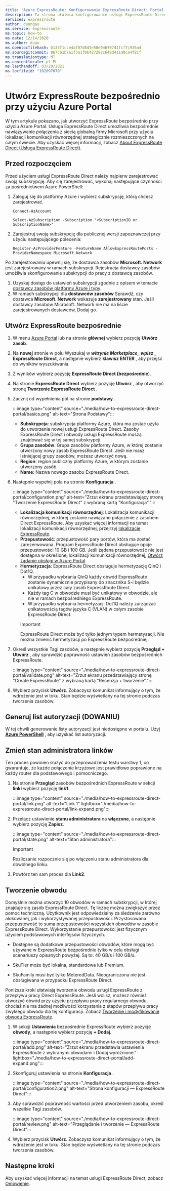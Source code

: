 ```yaml
---
title: 'Azure ExpressRoute: Konfigurowanie ExpressRoute Direct: Portal'
description: Ta strona ułatwia konfigurowanie usługi ExpressRoute Direct przy użyciu portalu.
services: expressroute
author: duongau
ms.service: expressroute
ms.topic: how-to
ms.date: 12/14/2020
ms.author: duau
ms.openlocfilehash: b133f1cce4af07d8d5e50e04670741fcf7c936a4
ms.sourcegitcommit: 867cb1b7a1f3a1f0b427282c648d411d0ca4f81f
ms.translationtype: MT
ms.contentlocale: pl-PL
ms.lasthandoff: 03/20/2021
ms.locfileid: "102097078"
---
```

# <a name="create-expressroute-direct-using-the-azure-portal"></a>Utwórz ExpressRoute bezpośrednio przy użyciu Azure Portal

W tym artykule pokazano, jak utworzyć ExpressRoute bezpośrednio przy użyciu Azure Portal.
Usługa ExpressRoute Direct umożliwia bezpośrednie nawiązywanie połączenia z siecią globalną firmy Microsoft przy użyciu lokalizacji komunikacji równorzędnej strategicznie rozmieszczonych na całym świecie. Aby uzyskać więcej informacji, zobacz [About ExpressRoute Direct (Usługa ExpressRoute Direct)](expressroute-erdirect-about.md).

## <a name="before-you-begin"></a><a name="before"></a>Przed rozpoczęciem

Przed użyciem usługi ExpressRoute Direct należy najpierw zarejestrować swoją subskrypcję. Aby się zarejestrować, wykonaj następujące czynności za pośrednictwem Azure PowerShell:
1.  Zaloguj się do platformy Azure i wybierz subskrypcję, którą chcesz zarejestrować.

    ```azurepowershell-interactive
    Connect-AzAccount 

    Select-AzSubscription -Subscription "<SubscriptionID or SubscriptionName>"
    ```

2. Zarejestruj swoją subskrypcję dla publicznej wersji zapoznawczej przy użyciu następującego polecenia:
    ```azurepowershell-interactive
    Register-AzProviderFeature -FeatureName AllowExpressRoutePorts -ProviderNamespace Microsoft.Network
    ```

Po zarejestrowaniu upewnij się, że dostawca zasobów **Microsoft. Network** jest zarejestrowany w ramach subskrypcji. Rejestracja dostawcy zasobów umożliwia skonfigurowanie subskrypcji do pracy z dostawcą zasobów.

1. Uzyskaj dostęp do ustawień subskrypcji zgodnie z opisem w temacie [dostawcy zasobów platformy Azure i typy](../azure-resource-manager/management/resource-providers-and-types.md).
1. W ramach subskrypcji dla **dostawców zasobów** Sprawdź, czy dostawca **Microsoft. Network** wskazuje **zarejestrowany** stan. Jeśli dostawcy zasobów Microsoft. Network nie ma na liście zarejestrowanych dostawców, Dodaj go.

## <a name="create-expressroute-direct"></a><a name="create-erdir"></a>Utwórz ExpressRoute bezpośrednie

1. W menu [Azure Portal](https://portal.azure.com) lub na stronie **głównej** wybierz pozycję **Utwórz zasób**.

1. Na **nowej** stronie w polu Wyszukaj w **_witrynie Marketplace_*_ wpisz _* ExpressRoute Direct**, a następnie wybierz **klawisz ENTER** , aby przejść do wyników wyszukiwania.

1. Z wyników wybierz pozycję **ExpressRoute Direct (bezpośrednie**).

1. Na stronie **ExpressRoute Direct** wybierz pozycję **Utwórz** , aby otworzyć stronę **Tworzenie ExpressRoute Direct** .

1. Zacznij od wypełnienia pól na stronie **podstawy** .

    :::image type="content" source="./media/how-to-expressroute-direct-portal/basics.png" alt-text="Strona Podstawy":::

    * **Subskrypcja**: subskrypcja platformy Azure, która ma zostać użyta do utworzenia nowej usługi ExpressRoute Direct. Zasoby ExpressRoute Direct i obwody usługi ExpressRoute muszą znajdować się w tej samej subskrypcji.
    * **Grupa zasobów**: Grupa zasobów platformy Azure, w której zostanie utworzony nowy zasób ExpressRoute Direct. Jeśli nie masz istniejącej grupy zasobów, możesz utworzyć nową.
    * **Region**: region publiczny platformy Azure, w którym zostanie utworzony zasób.
    * **Name**: Nazwa nowego zasobu ExpressRoute Direct.

1. Następnie wypełnij pola na stronie **Konfiguracja** .

    :::image type="content" source="./media/how-to-expressroute-direct-portal/configuration.png" alt-text="Zrzut ekranu przedstawiający stronę &quot;Tworzenie ExpressRoute Direct&quot; z wybraną kartą &quot;Konfiguracja&quot;.":::

    * **Lokalizacja komunikacji równorzędnej**: Lokalizacja komunikacji równorzędnej, w której zostanie nawiązane połączenie z zasobem Direct ExpressRoute. Aby uzyskać więcej informacji na temat lokalizacji komunikacji równorzędnej, przejrzyj [lokalizacje ExpressRoute](expressroute-locations-providers.md).
   * **Przepustowość**: przepustowość pary portów, która ma zostać zarezerwowana. Program ExpressRoute Direct obsługuje opcje przepustowości 10 GB i 100 GB. Jeśli żądana przepustowość nie jest dostępna w określonej lokalizacji komunikacji równorzędnej, [Otwórz żądanie obsługi w Azure Portal](https://aka.ms/azsupt).
   * **Hermetyzacja**: ExpressRoute Direct obsługuje hermetyzację QinQ i Dot1Q.
     * W przypadku wybrania QinQ każdy obwód ExpressRoute zostanie dynamicznie przypisany do znacznika S-i będzie unikatowy przez cały zasób ExpressRoute Direct.
     *  Każdy tag C w obwodzie musi być unikatowy w obwodzie, ale nie w ramach bezpośredniego ExpressRoute.
     * W przypadku wybrania hermetyzacji Dot1Q należy zarządzać unikatowością tagów języka C (VLAN) w całym zasobie ExpressRoute Direct.
     >[!IMPORTANT]
     >ExpressRoute Direct może być tylko jednym typem hermetyzacji. Nie można zmienić hermetyzacji po ExpressRoute bezpośredniej.
     >

1. Określ wszystkie Tagi zasobów, a następnie wybierz pozycję **Przegląd + Utwórz** , aby sprawdzić poprawność ustawień zasobów bezpośrednich ExpressRoute.

    :::image type="content" source="./media/how-to-expressroute-direct-portal/validate.png" alt-text="Zrzut ekranu przedstawiający stronę &quot;Create ExpressRoute&quot; z wybraną kartą &quot;Recenzja + tworzenie&quot;.":::

1. Wybierz przycisk **Utwórz**. Zobaczysz komunikat informujący o tym, że wdrożenie jest w toku. Stan będzie wyświetlany na tej stronie podczas tworzenia zasobów. 

## <a name="generate-the-letter-of-authorization-loa"></a><a name="authorization"></a>Generuj list autoryzacji (DOWANIU)

W tej chwili generowanie listy autoryzacji jest niedostępne w portalu. Użyj **[Azure PowerShell](expressroute-howto-erdirect.md#authorization)** , aby uzyskać list autoryzacji.

## <a name="change-admin-state-of-links"></a><a name="state"></a>Zmień stan administratora linków

Ten proces powinien służyć do przeprowadzenia testu warstwy 1, co gwarantuje, że każde połączenie krzyżowe jest prawidłowo poprawione na każdy router dla podstawowego i pomocniczego.

1. Na stronie **Przegląd** zasobów bezpośrednich ExpressRoute w sekcji **linki** wybierz pozycję **link1**.

    :::image type="content" source="./media/how-to-expressroute-direct-portal/link.png" alt-text="Link 1" lightbox="./media/how-to-expressroute-direct-portal/link-expand.png":::

1. Przełącz ustawienie **stanu administratora** na **włączone**, a następnie wybierz pozycję **Zapisz**.

    :::image type="content" source="./media/how-to-expressroute-direct-portal/state.png" alt-text="Stan administratora":::

    >[!IMPORTANT]
    >Rozliczanie rozpocznie się po włączeniu stanu administratora dla dowolnego linku.
    >

1. Powtórz ten sam proces dla **Link2**.

## <a name="create-a-circuit"></a><a name="circuit"></a>Tworzenie obwodu

Domyślnie można utworzyć 10 obwodów w ramach subskrypcji, w której znajduje się zasób ExpressRoute Direct. Tę liczbę można zwiększyć przez pomoc techniczną. Użytkownik jest odpowiedzialny za śledzenie zarówno alokowanej, jak i wykorzystywanej przepustowości. Przystosowana przepustowość to suma przepustowości wszystkich obwodów w zasobie ExpressRoute Direct. Wykorzystanie przepustowości jest fizycznym użyciem podstawowych interfejsów fizycznych.

* Dostępne są dodatkowe przepustowości obwodów, które mogą być używane w ExpressRoute bezpośrednio tylko w celu obsługi scenariuszy opisanych powyżej. Są to: 40 GB/s i 100 GB/s.

* SkuTier może być lokalna, standardowa lub Premium.

* SkuFamily musi być tylko MeteredData. Nieograniczona nie jest obsługiwana w przypadku ExpressRoute Direct.

Poniższe kroki ułatwiają tworzenie obwodu usługi ExpressRoute z przepływu pracy Direct ExpressRoute. Jeśli wolisz, możesz również utworzyć obwód przy użyciu przepływu pracy regularnego obwodu, chociaż nie ma żadnej możliwości korzystania z etapów przepływu pracy zwykłego obwodu dla tej konfiguracji. Zobacz [Tworzenie i modyfikowanie obwodu ExpressRoute](expressroute-howto-circuit-portal-resource-manager.md).

1. W sekcji **Ustawienia** bezpośrednie ExpressRoute wybierz pozycję **obwody**, a następnie wybierz pozycję **+ Dodaj**. 

    :::image type="content" source="./media/how-to-expressroute-direct-portal/add.png" alt-text="Zrzut ekranu przedstawia ustawienia ExpressRoute z wybranymi obwodami i Dodaj wyróżnione." lightbox="./media/how-to-expressroute-direct-portal/add-expand.png":::

1. Skonfiguruj ustawienia na stronie **Konfiguracja** .

   :::image type="content" source="./media/how-to-expressroute-direct-portal/configuration2.png" alt-text="Strona konfiguracji — ExpressRoute Direct":::

1. Aby sprawdzić poprawność wartości przed  utworzeniem zasobu, określ wszelkie Tagi zasobów.

   :::image type="content" source="./media/how-to-expressroute-direct-portal/review.png" alt-text="Przeglądanie i tworzenie — ExpressRoute Direct":::

1. Wybierz przycisk **Utwórz**. Zobaczysz komunikat informujący o tym, że wdrożenie jest w toku. Stan będzie wyświetlany na tej stronie podczas tworzenia zasobów. 

## <a name="next-steps"></a>Następne kroki

Aby uzyskać więcej informacji na temat usługi ExpressRoute Direct, zobacz [Omówienie](expressroute-erdirect-about.md).
